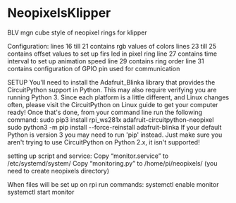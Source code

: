 # NeopixelsKlipper
BLV mgn cube style of neopixel rings for klipper


Configuration:
lines 16 till 21 contains rgb values of colors
lines 23 till 25 contains offset values to set up firs led in pixel ring
line 27 contains time interval to set up animation speed
line 29 contains ring order
line 31 contains configuration of GPIO pin used for communication

SETUP
You'll need to install the Adafruit_Blinka library that provides the CircuitPython support in Python. This may also require verifying you are running Python 3. 
Since each platform is a little different, and Linux changes often, please visit the CircuitPython on Linux guide to get your computer ready!
Once that's done, from your command line run the following command: 
sudo pip3 install rpi_ws281x adafruit-circuitpython-neopixel sudo python3 -m pip install --force-reinstall adafruit-blinka
If your default Python is version 3 you may need to run 'pip' instead. Just make sure you aren't trying to use CircuitPython on Python 2.x, it isn't supported!

setting up script and service:
Copy “monitor.service” to /etc/systemd/system/
Copy “monitoring.py” to /home/pi/neopixels/ (you need to create neopixels directory)

When files will be set up on rpi run commands: 
systemctl enable monitor
systemctl start monitor
